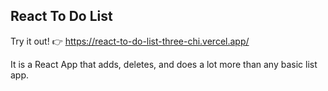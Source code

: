 ## React To Do List
Try it out! 👉 https://react-to-do-list-three-chi.vercel.app/

It is a React App that adds, deletes, and does a lot more than any basic list app. 